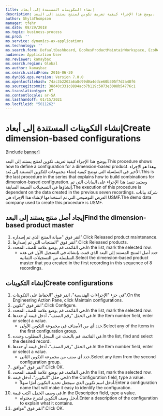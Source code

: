 ```yaml
---
title: إنشاء التكوينات المستندة إلى أبعاد
description: يوضح هذا الإجراء كيفية تعريف تكوين لمنتج يستند إلى البعد.
author: ShylaThompson
manager: tfehr
ms.date: 08/29/2018
ms.topic: business-process
ms.prod: ''
ms.service: dynamics-ax-applications
ms.technology: ''
ms.search.form: DefaultDashboard, EcoResProductMaintainWorkspace, EcoResProductOpenCasesFormPart, EcoResProductDetailsExtended, EcoResDimensionBasedConfiguration, ConfigChooseFromRoute, ConfigChooseFromGroup, ConfigChoiceApprove
audience: Application User
ms.reviewer: kamaybac
ms.search.region: Global
ms.author: kamaybac
ms.search.validFrom: 2016-06-30
ms.dyn365.ops.version: Version 7.0.0
ms.openlocfilehash: 74ac3b2202a6a8c99d0a4ddce60b305f7d2a48f6
ms.sourcegitcommit: 38d40c331c8894acb7b119c5073e3088b54776c1
ms.translationtype: HT
ms.contentlocale: ar-SA
ms.lasthandoff: 01/15/2021
ms.locfileid: "5011262"
---
```

# <a name="create-dimension-based-configurations"></a><span data-ttu-id="b6163-103">إنشاء التكوينات المستندة إلى أبعاد</span><span class="sxs-lookup"><span data-stu-id="b6163-103">Create dimension-based configurations</span></span>

[!include [banner](../../includes/banner.md)]

<span data-ttu-id="b6163-104">يوضح هذا الإجراء كيفية تعريف تكوين لمنتج يستند إلى البعد.</span><span class="sxs-lookup"><span data-stu-id="b6163-104">This procedure shows how to define a configuration for a dimension-based product.</span></span> <span data-ttu-id="b6163-105">وهذا هو الإجراء الأخير في السلسلة التي توضح كيفية إنشاء مجموعات للتكوين المستند إلى بُعد.</span><span class="sxs-lookup"><span data-stu-id="b6163-105">This is the last procedure in the series that explains how to build combinations for dimension-based configuration.</span></span> <span data-ttu-id="b6163-106">ويعتمد تنفيذ هذا الإجراء على البيانات التي تم إنشاؤها في التسجيلات السبعة السابقة.</span><span class="sxs-lookup"><span data-stu-id="b6163-106">The execution of this procedure is dependent on the data created in the previous seven recordings.</span></span> <span data-ttu-id="b6163-107">شركة بيانات العرض التوضيحي التي تم استخدامها لإنشاء هذا الإجراء هي USMF.</span><span class="sxs-lookup"><span data-stu-id="b6163-107">The demo data company used to create this procedure is USMF.</span></span>


## <a name="find-the-dimension-based-product-master"></a><span data-ttu-id="b6163-108">إيجاد أصل منتج يستند إلى البعد</span><span class="sxs-lookup"><span data-stu-id="b6163-108">Find the dimension-based product master</span></span>
1. <span data-ttu-id="b6163-109">انقر فوق "صيانة المنتج الذي تم إصداره".</span><span class="sxs-lookup"><span data-stu-id="b6163-109">Click Released product maintenance.</span></span>
2. <span data-ttu-id="b6163-110">انقر فوق "المنتجات التي تم إصدارها".</span><span class="sxs-lookup"><span data-stu-id="b6163-110">Click Released products.</span></span>
3. <span data-ttu-id="b6163-111">في القائمة، قم بوضع علامة للصف المحدد.</span><span class="sxs-lookup"><span data-stu-id="b6163-111">In the list, mark the selected row.</span></span>
    * <span data-ttu-id="b6163-112">حدد أصل المنتج المستند إلى البعد الذي قمت بإنشائه في التسجيل الأول في هذه السلسلة من التسجيلات الثمانية.</span><span class="sxs-lookup"><span data-stu-id="b6163-112">Select the dimension-based product master that you created in the first recording in this sequence of 8 recordings.</span></span>  

## <a name="create-configurations"></a><span data-ttu-id="b6163-113">إنشاء التكوينات</span><span class="sxs-lookup"><span data-stu-id="b6163-113">Create configurations</span></span>
1. <span data-ttu-id="b6163-114">في جزء "الإجراءات الهندسية"، انقر فوق "الحفاظ على التكوينات".</span><span class="sxs-lookup"><span data-stu-id="b6163-114">On the Engineering Action Pane, click Maintain configurations.</span></span>
2. <span data-ttu-id="b6163-115">انقر فوق "تكوين".</span><span class="sxs-lookup"><span data-stu-id="b6163-115">Click Configure.</span></span>
3. <span data-ttu-id="b6163-116">في القائمة، قم بوضع علامة للصف المحدد.</span><span class="sxs-lookup"><span data-stu-id="b6163-116">In the list, mark the selected row.</span></span>
4. <span data-ttu-id="b6163-117">في الحقل "رقم الصنف"، أدخل قيمة أو حددها.</span><span class="sxs-lookup"><span data-stu-id="b6163-117">In the Item number field, enter or select a value.</span></span>
    * <span data-ttu-id="b6163-118">حدد أي من الأصناف في مجموعة التكوين الأولى.</span><span class="sxs-lookup"><span data-stu-id="b6163-118">Select any of the items in the first configuration group.</span></span>  
5. <span data-ttu-id="b6163-119">في القائمة، قم بالبحث عن السجل المطلوب وحدده.</span><span class="sxs-lookup"><span data-stu-id="b6163-119">In the list, find and select the desired record.</span></span>
6. <span data-ttu-id="b6163-120">في الحقل "رقم الصنف"، أدخل قيمة أو حددها.</span><span class="sxs-lookup"><span data-stu-id="b6163-120">In the Item number field, enter or select a value.</span></span>
    * <span data-ttu-id="b6163-121">حدد أي صنف من مجموعة التكوين الثاني.</span><span class="sxs-lookup"><span data-stu-id="b6163-121">Select any item from the second configuration group.</span></span>  
7. <span data-ttu-id="b6163-122">انقر فوق "موافق".</span><span class="sxs-lookup"><span data-stu-id="b6163-122">Click OK.</span></span>
8. <span data-ttu-id="b6163-123">في القائمة، قم بوضع علامة للصف المحدد.</span><span class="sxs-lookup"><span data-stu-id="b6163-123">In the list, mark the selected row.</span></span>
9. <span data-ttu-id="b6163-124">في حقل "التكوين"، أدخل قيمة.</span><span class="sxs-lookup"><span data-stu-id="b6163-124">In the Configuration field, type a value.</span></span>
    * <span data-ttu-id="b6163-125">أدخل اسم تكوين الذي سيجعل تحديد التكوين أمرًا سهلاً.</span><span class="sxs-lookup"><span data-stu-id="b6163-125">Enter a configuration name that will make it easy to identify the configuration.</span></span>  
10. <span data-ttu-id="b6163-126">في وصف الحقل، اكتب قيمة.</span><span class="sxs-lookup"><span data-stu-id="b6163-126">In the Description field, type a value.</span></span>
    * <span data-ttu-id="b6163-127">أدخل وصف التكوين لشرح محتواه.</span><span class="sxs-lookup"><span data-stu-id="b6163-127">Enter a description of the configuration to explain what it contains.</span></span>  
11. <span data-ttu-id="b6163-128">انقر فوق "موافق".</span><span class="sxs-lookup"><span data-stu-id="b6163-128">Click OK.</span></span>

